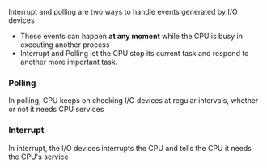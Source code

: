 Interrupt and polling are two ways to handle events generated by I/O devices
- These events can happen **at any moment** while the CPU is busy in executing another process
- Interrupt and Polling let the CPU stop its current task and respond to another more important task.

### Polling
In polling, CPU keeps on checking I/O devices at regular intervals, whether or not it needs CPU services

### Interrupt
In interrupt, the I/O devices interrupts the CPU and tells the CPU it needs the CPU's service
